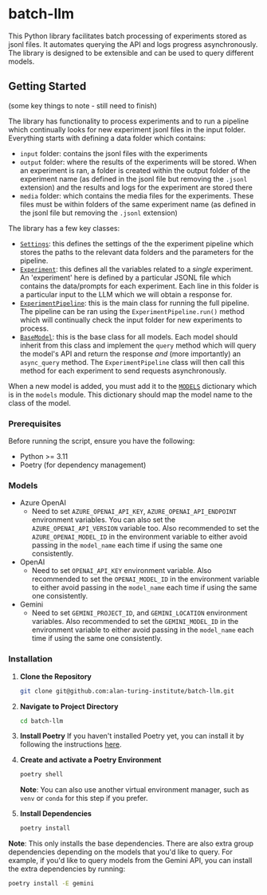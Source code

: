# batch-llm

This Python library facilitates batch processing of experiments stored as jsonl files. It automates querying the API and logs progress asynchronously. The library is designed to be extensible and can be used to query different models.

## Getting Started

(some key things to note - still need to finish)

The library has functionality to process experiments and to run a pipeline which continually looks for new experiment jsonl files in the input folder. Everything starts with defining a data folder which contains:
- `input` folder: contains the jsonl files with the experiments
- `output` folder: where the results of the experiments will be stored. When an experiment is ran, a folder is created within the output folder of the experiment name (as defined in the jsonl file but removing the `.jsonl` extension) and the results and logs for the experiment are stored there
- `media` folder: which contains the media files for the experiments. These files must be within folders of the same experiment name (as defined in the jsonl file but removing the `.jsonl` extension)

The library has a few key classes:
- [`Settings`](src/batch_llm/settings.py): this defines the settings of the the experiment pipeline which stores the paths to the relevant data folders and the parameters for the pipeline.
- [`Experiment`](src/batch_llm/experiment_processing.py): this defines all the variables related to a _single_ experiment. An 'experiment' here is defined by a particular JSONL file which contains the data/prompts for each experiment. Each line in this folder is a particular input to the LLM which we will obtain a response for.
- [`ExperimentPipeline`](src/batch_llm/experiment_processing.py): this is the main class for running the full pipeline. The pipeline can be ran using the `ExperimentPipeline.run()` method which will continually check the input folder for new experiments to process.
- [`BaseModel`](src/batch_llm/base.py): this is the base class for all models. Each model should inherit from this class and implement the `query` method which will query the model's API and return the response _and_ (more importantly) an `async_query` method. The `ExperimentPipeline` class will then call this method for each experiment to send requests asynchronously.

When a new model is added, you must add it to the [`MODELS`](src/batch_llm/models/__init__.py) dictionary which is in the `models` module. This dictionary should map the model name to the class of the model.

### Prerequisites

Before running the script, ensure you have the following:

- Python >= 3.11
- Poetry (for dependency management)

### Models

- Azure OpenAI
    - Need to set `AZURE_OPENAI_API_KEY`, `AZURE_OPENAI_API_ENDPOINT` environment variables. You can also set the `AZURE_OPENAI_API_VERSION` variable too. Also recommended to set the `AZURE_OPENAI_MODEL_ID` in the environment variable to either avoid passing in the `model_name` each time if using the same one consistently.
- OpenAI
    - Need to set `OPENAI_API_KEY` environment variable. Also recommended to set the `OPENAI_MODEL_ID` in the environment variable to either avoid passing in the `model_name` each time if using the same one consistently.
- Gemini
    - Need to set `GEMINI_PROJECT_ID`, and `GEMINI_LOCATION` environment variables. Also recommended to set the `GEMINI_MODEL_ID` in the environment variable to either avoid passing in the `model_name` each time if using the same one consistently.

### Installation

1. **Clone the Repository**
    ```bash
    git clone git@github.com:alan-turing-institute/batch-llm.git
    ```

2. **Navigate to Project Directory**
    ```bash
    cd batch-llm
    ```

3. **Install Poetry**
    If you haven't installed Poetry yet, you can install it by following the instructions [here](https://python-poetry.org/docs/#installation).

4. **Create and activate a Poetry Environment**
    ```bash
    poetry shell
    ```

    **Note**: You can also use another virtual environment manager, such as `venv` or `conda` for this step if you prefer.

5. **Install Dependencies**
    ```bash
    poetry install
    ```

**Note**: This only installs the base dependencies. There are also extra group dependencies depending on the models that you'd like to query. For example, if you'd like to query models from the Gemini API, you can install the extra dependencies by running:
```bash
poetry install -E gemini
```
